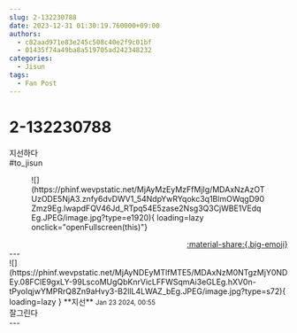 ```yaml
---
slug: 2-132230788
date: 2023-12-31 01:30:19.760000+09:00
authors:
  - c82aad971e83e245c508c40e2f9c01bf
  - 01435f74a49ba8a519705ad242348232
categories:
  - Jisun
tags:
  - Fan Post
---
```


# 2-132230788

<div class="post-container" markdown="1">
<div class="content-container md-sidebar__scrollwrap" markdown="1">

지선하다<br>\#to_jisun <br>
<figure markdown="1">
![](https://phinf.wevpstatic.net/MjAyMzEyMzFfMjIg/MDAxNzAzOTUzODE5NjA3.znfy6dvDWV1_54NdpYwRYqokc3q1BlmOWqgD90Zmz9Eg.lwapdFQV46Jd_RTpq54E5zase2Nsg3Q3CjWBE1VEdqEg.JPEG/image.jpg?type=e1920){ loading=lazy onclick="openFullscreen(this)"}
</figure>


</div>
</div>

<div style="text-align: right;" markdown="1">
<a href="https://weverse.io/fromis9/fanpost/2-132230788" style="text-align: right;">:material-share:{.big-emoji}</a>
</div>
---

<div class="comments-container md-sidebar__scrollwrap" markdown="1">
<div class="comment" markdown="1">
<div class='id-container' markdown="1">
![](https://phinf.wevpstatic.net/MjAyNDEyMTlfMTE5/MDAxNzM0NTgzMjY0NDEy.08FClE9gxLY-99LscoMUgQbKnrVicLFFWSqmAi3eGLEg.hXV0n-tPyoIqjwYMPRrQ8Zn9aHvy3-B2llL4LWAZ_bEg.JPEG/image.jpg?type=s72){ loading=lazy }
**<span class="artist">지선</span>** <small>Jan 23 2024, 00:55</small><br>
</div>
<div class='comment-body' markdown="1">
잘그린다
</div>
</div>
</div>
---
